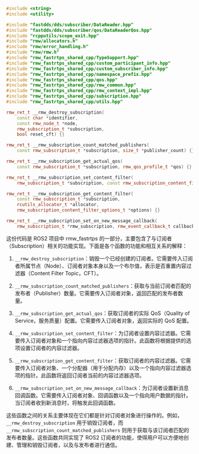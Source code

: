 ```cpp
#include <string>
#include <utility>

#include "fastdds/dds/subscriber/DataReader.hpp"
#include "fastdds/dds/subscriber/qos/DataReaderQos.hpp"
#include "rcpputils/scope_exit.hpp"
#include "rmw/allocators.h"
#include "rmw/error_handling.h"
#include "rmw/rmw.h"
#include "rmw_fastrtps_shared_cpp/TypeSupport.hpp"
#include "rmw_fastrtps_shared_cpp/custom_participant_info.hpp"
#include "rmw_fastrtps_shared_cpp/custom_subscriber_info.hpp"
#include "rmw_fastrtps_shared_cpp/namespace_prefix.hpp"
#include "rmw_fastrtps_shared_cpp/qos.hpp"
#include "rmw_fastrtps_shared_cpp/rmw_common.hpp"
#include "rmw_fastrtps_shared_cpp/rmw_context_impl.hpp"
#include "rmw_fastrtps_shared_cpp/subscription.hpp"
#include "rmw_fastrtps_shared_cpp/utils.hpp"
```

```cpp
rmw_ret_t __rmw_destroy_subscription(
    const char *identifier,
    const rmw_node_t *node,
    rmw_subscription_t *subscription,
    bool reset_cft) {}

rmw_ret_t __rmw_subscription_count_matched_publishers(
    const rmw_subscription_t *subscription, size_t *publisher_count) {}

rmw_ret_t __rmw_subscription_get_actual_qos(
    const rmw_subscription_t *subscription, rmw_qos_profile_t *qos) {}

rmw_ret_t __rmw_subscription_set_content_filter(
    rmw_subscription_t *subscription, const rmw_subscription_content_filter_options_t *options) {}

rmw_ret_t __rmw_subscription_get_content_filter(
    const rmw_subscription_t *subscription,
    rcutils_allocator_t *allocator,
    rmw_subscription_content_filter_options_t *options) {}

rmw_ret_t __rmw_subscription_set_on_new_message_callback(
    rmw_subscription_t *rmw_subscription, rmw_event_callback_t callback, const void *user_data) {}
```

这份代码是 ROS2 项目中 rmw_fastrtps 的一部分，主要包含了与订阅者（Subscription）相关的功能实现。下面是各个函数的功能和相互关系的解释：

1. `__rmw_destroy_subscription`：销毁一个已经创建的订阅者。它需要传入订阅者所属节点（Node）、订阅者对象本身以及一个布尔值，表示是否重置内容过滤器（Content Filter Topic，CFT）。

2. `__rmw_subscription_count_matched_publishers`：获取与当前订阅者匹配的发布者（Publisher）数量。它需要传入订阅者对象，返回匹配的发布者数量。

3. `__rmw_subscription_get_actual_qos`：获取订阅者的实际 QoS（Quality of Service，服务质量）配置。它需要传入订阅者对象，返回实际的 QoS 配置。

4. `__rmw_subscription_set_content_filter`：为订阅者设置内容过滤器。它需要传入订阅者对象和一个指向内容过滤器选项的指针。此函数将根据提供的选项设置订阅者的内容过滤器。

5. `__rmw_subscription_get_content_filter`：获取订阅者的内容过滤器。它需要传入订阅者对象、一个分配器（用于分配内存）以及一个指向内容过滤器选项的指针。此函数将返回订阅者当前的内容过滤器选项。

6. `__rmw_subscription_set_on_new_message_callback`：为订阅者设置新消息回调函数。它需要传入订阅者对象、回调函数以及一个指向用户数据的指针。当订阅者收到新消息时，将触发此回调函数。

这些函数之间的关系主要体现在它们都是针对订阅者对象进行操作的。例如，`__rmw_destroy_subscription` 用于销毁订阅者，而 `__rmw_subscription_count_matched_publishers` 则用于获取与该订阅者匹配的发布者数量。这些函数共同实现了 ROS2 订阅者的功能，使得用户可以方便地创建、管理和销毁订阅者，以及与发布者进行通信。
